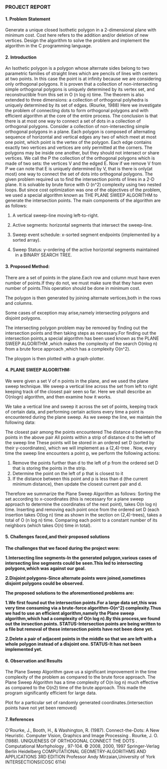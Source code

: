 <h3>PROJECT REPORT</h3>

<h4>1. Problem Statement</h4>
Generate a unique closed Isothetic polygon in a 2-dimensional plane with minimum cost. Cost here refers to the addition and/or deletion of new vertices. Design the algorithm to solve the problem and implement the algorithm in the C programming language.

<h4>2. Introduction</h4>
An Isothetic polygon is a polygon whose alternate sides belong to two parametric families of straight lines which are pencils of lines with centers at two points. In this case the point is at infinity because we are considering only orthogonal polygons.
It is proven that a collection of non-intersecting simple orthogonal polygons is uniquely determined by its vertex set, and reconstructible from this set in O (n log n) time. The theorem is also extended to three dimensions: a collection of orthogonal polyhedra is uniquely determined by its set of edges.  (Rourke, 1988)
Here we investigate the problem of connecting dots to form orthogonal polygons and with efficient algorithm at the core of the entire process. The conclusion is that there is at most one way to connect a set of dots in a collection of orthogonal polygons.
Consider a collection of non-intersecting simple orthogonal polygons in a plane. Each polygon is composed of alternating sequence of horizontal and vertical edges any two of which meet at most one point, which point is the vertex of the polygon. Each edge contains exactly two vertices and vertices are only permitted at the corners. The polygons may be inside one another, but they should not intersect or share vertices. We call the P the collection of the orthogonal polygons which is made of two sets: the vertices V and the edged E.
Now if we remove V from P we can note that E is uniquely determined by V, that is there is only(at most) one way to connect the set of dots into orthogonal polygons. 
The given problem required us to find the intersection points of lines in a 2-D plane. It is solvable by brute force with O (n^2) complexity using two nested loops. But since cost optimization was one of the objectives of the problem, we used a special algorithm known as THE PLANE SWEEP ALGORITHM to generate the intersection points. The main components of the algorithm are as follows:

1. A vertical sweep-line moving left-to-right.

2. Active segments: horizontal segments that intersect the sweep-line.

3. Sweep event schedule: x-sorted segment endpoints (implemented by a sorted array).

4. Sweep Status: y-ordering of the active horizontal segments maintained
     in a BINARY SEARCH TREE.

<h4>3. Proposed Method:</h4>

There are a set of points in the plane.Each row and column must have even number of points.If they do not, we must make sure that they have even number of points.This operation should be done in minimum cost.

The polygon is then generated by joining alternate vertices,both in the rows and columns.

Some cases of exception may arise,namely intersecting polygons and disjoint polygons.

The intersecting polygon problem may be removed by finding out the intersection points and then taking steps as necessary.For finding out the intersection points,a special algorithm has been used known as the PLANE SWEEP ALGORITHM ,which makes the complexity of the search O(nlog n) from a brute force approach ,which has a complexity O(n^2).

The ploygon is then plotted with a graph-plotter.



<h4>4. PLANE SWEEP ALGORITHM:</h4>

We were given a set V of n points in the plane, and we used the plane sweep technique. We sweep a vertical line across the set from left to right keeping track of the closest pair seen so far. Here we shall describe an O(nlogn) algorithm, and then examine how it works.

We take a vertical line and sweep it across the set of points, keeping track of certain data, and performing certain actions every time a point is encountered during the plane sweep.
As we sweep the line, we maintain the following data:

The closest pair among the points encountered 
The distance d between the points in the above pair
All points within a strip of distance d to the left of the sweep line These points will be stored in an ordered set D (sorted by their y-coordinates), which we will implement as a (2,4)-tree .
Now, every time the sweep line encounters a point p, we perform the following actions: 
1. Remove the points further than d to the left of p from the ordered set D that is storing the points in the strip.
2. Determine the point on the left of p that is closest to it
3. If the distance between this point and p is less than d (the current minimum distance), then update the closest current pair and d. 


Therefore we summarize the Plane Sweep Algorithm as follows:
Sorting the set according to x-coordinates (this is necessary for a plane sweep approach to determine the coordinates of the next point), takes O(n log n) time.
Inserting and removing each point once from the ordered set D (each insertion takes        O(log n) time as shown in the section on (2,4)-trees), takes a total of O (n log n) time. 
Comparing each point to a constant number of its neighbors (which takes O(n) time in total).

<h4>5. Challenges faced,and their proposed solutions<h4>
The challenges that we faced during the project were:

1.Intersecting line segments-In the generated polygon,various cases of intersecting line segments could be seen.This led to intersecting polygons,which was against our goal.

2.Disjoint polygons-Since alternate points were joined,sometimes disjoint polygons could be observed.

The proposed solutions to the aforementioned problems are:

1.We first found out the intersection points.For a large data set,this was very time consuming via a brute-force algorithm-O(n^2) complexity.Thus we had to use an efficient algorithm,namely the Plane sweep algorithm,which had a complexity of O(n log n).By this process,we found out the inrsection points.
STATUS-Intersection points are being written to a file but removal of these intersection points have not been done yet.

2.Delete a pair of adjacent points in the middle so that we are left with a whole polygon instead of a disjoint one.
STATUS-It has not been implemented yet.

<h4>6. Observation and Results</h4>

The Plane Sweep Algorithm gave us a significant improvement in the time complexity of the problem as compared to the brute force approach. The Plane Sweep Algorithm has a time complexity of O(n log n) much effective as compared to the O(n2) time of the brute approach. This made the program significantly efficient for large data. 


Plot for a particular set of randomly generated coordinates.(intersection points have not yet been removed)

<h4>7. References</h4>

O'Rourke, J., Booth, H., & Washington, R. (1987). Connect-the-Dots: A New Heuristic. Computer Vision, Graphics and Image Processing .
Rourke, J. O. (1988). UNIQUENESS OF ORTHOGONAL CONNECT THE DOTS . Computational Morhphology , 97-104.
© 2008, 2000, 1997 Springer-Verlag Berlin Heidelberg  COMPUTATIONAL GEOMETRY-ALGORITHMS AND APPLICATIONS 3RD EDITION
Professor Andy Mirzaian,University of York  INTERSECTIONS(COSC 6114)
